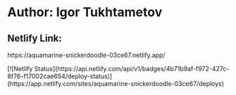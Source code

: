 # Author: Igor Tukhtametov
<h2>Netlify Link:</h2>
<p>https://aquamarine-snickerdoodle-03ce67.netlify.app/</p>

<p>[![Netlify Status](https://api.netlify.com/api/v1/badges/4b71b9af-f972-427c-8f76-f17002cae654/deploy-status)](https://app.netlify.com/sites/aquamarine-snickerdoodle-03ce67/deploys)</p>
